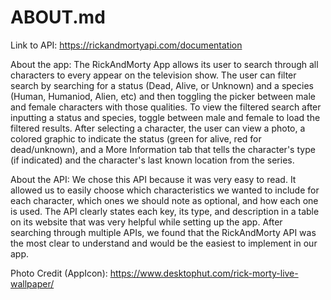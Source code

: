 #  ABOUT.md

Link to API:
https://rickandmortyapi.com/documentation

About the app:
The RickAndMorty App allows its user to search through all characters to every appear on the television show. The user can filter search by searching for a status (Dead, Alive, or Unknown) and a species (Human, Humaniod, Alien, etc) and then toggling the picker between male and female characters with those qualities. To view the filtered search after inputting a status and species, toggle between male and female to load the filtered results. After selecting a character, the user can view a photo, a colored graphic to indicate the status (green for alive, red for dead/unknown), and a More Information tab that tells the character's type (if indicated) and the character's last known location from the series.


About the API:
We chose this API because it was very easy to read. It allowed us to easily choose which characteristics we wanted to include for each character, which ones we should note as optional, and how each one is used. The API clearly states each key, its type, and description in a table on its website that was very helpful while setting up the app. After searching through multiple APIs, we found that the RickAndMorty API was the most clear to understand and would be the easiest to implement in our app.


Photo Credit (AppIcon):
https://www.desktophut.com/rick-morty-live-wallpaper/
